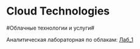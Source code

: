 # Cloud Technologies
#Облачные технологии и услуги#


Аналитическая лабораторная по облакам: [Лаб_1](https://gitlab.com/meow9012838/cloud-technologies/-/blob/main/README.md?ref_type=heads)

